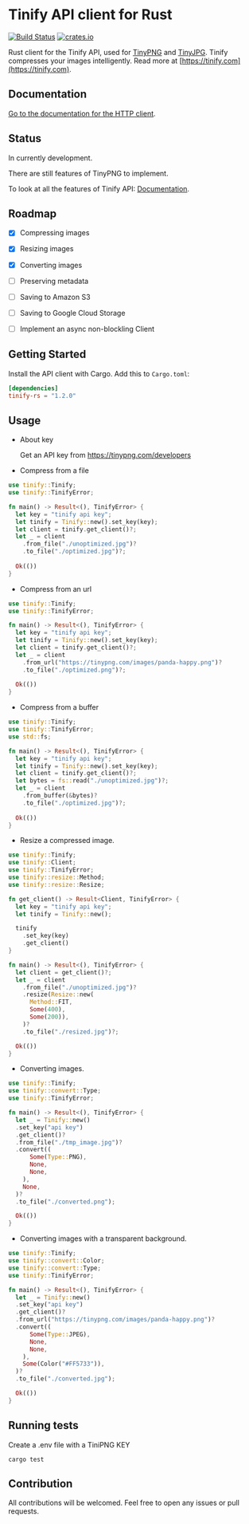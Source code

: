 # Tinify API client for Rust

[![Build Status](https://github.com/Danieroner/tinify-rs/actions/workflows/ci.yml/badge.svg)](https://github.com/Danieroner/tinify-rs/actions)
[![crates.io](https://img.shields.io/crates/v/tinify-rs.svg)](https://crates.io/crates/tinify-rs)

Rust client for the Tinify API, used for [TinyPNG](https://tinypng.com) and [TinyJPG](https://tinyjpg.com). Tinify compresses your images intelligently. Read more at [https://tinify.com](https://tinify.com).

## Documentation

[Go to the documentation for the HTTP client](https://tinypng.com/developers/reference).

## Status

In currently development.

There are still features of TinyPNG to implement.

To look at all the features of Tinify API: [Documentation](https://tinypng.com/developers/reference).

## Roadmap

 * [x] Compressing images
 * [x] Resizing images
 * [x] Converting images
 * [ ] Preserving metadata
 * [ ] Saving to Amazon S3
 * [ ] Saving to Google Cloud Storage
 * [ ] Implement an async non-blockling Client


## Getting Started

Install the API client with Cargo. Add this to `Cargo.toml`:

```toml
[dependencies]
tinify-rs = "1.2.0"
```
## Usage

- About key

  Get an API key from  https://tinypng.com/developers

- Compress from a file
```rust
use tinify::Tinify;
use tinify::TinifyError;

fn main() -> Result<(), TinifyError> {
  let key = "tinify api key";
  let tinify = Tinify::new().set_key(key);
  let client = tinify.get_client()?;
  let _ = client
    .from_file("./unoptimized.jpg")?
    .to_file("./optimized.jpg")?;
    
  Ok(())
}
```

- Compress from an url
```rust
use tinify::Tinify;
use tinify::TinifyError;

fn main() -> Result<(), TinifyError> {
  let key = "tinify api key";
  let tinify = Tinify::new().set_key(key);
  let client = tinify.get_client()?;
  let _ = client
    .from_url("https://tinypng.com/images/panda-happy.png")?
    .to_file("./optimized.png")?;
    
  Ok(())
}
```

- Compress from a buffer
```rust
use tinify::Tinify;
use tinify::TinifyError;
use std::fs;

fn main() -> Result<(), TinifyError> {
  let key = "tinify api key";
  let tinify = Tinify::new().set_key(key);
  let client = tinify.get_client()?;
  let bytes = fs::read("./unoptimized.jpg")?;
  let _ = client
    .from_buffer(&bytes)?
    .to_file("./optimized.jpg")?;
     
  Ok(())
}
```

- Resize a compressed image.
```rust
use tinify::Tinify;
use tinify::Client;
use tinify::TinifyError;
use tinify::resize::Method;
use tinify::resize::Resize;

fn get_client() -> Result<Client, TinifyError> {
  let key = "tinify api key";
  let tinify = Tinify::new();

  tinify
    .set_key(key)
    .get_client()
}

fn main() -> Result<(), TinifyError> {
  let client = get_client()?;
  let _ = client
    .from_file("./unoptimized.jpg")?
    .resize(Resize::new(
      Method::FIT,
      Some(400),
      Some(200)),
    )?
    .to_file("./resized.jpg")?;

  Ok(())
}
```

- Converting images.
```rust
use tinify::Tinify;
use tinify::convert::Type;
use tinify::TinifyError;

fn main() -> Result<(), TinifyError> {
  let _ = Tinify::new()
  .set_key("api key")
  .get_client()?
  .from_file("./tmp_image.jpg")?
  .convert((
      Some(Type::PNG),
      None,
      None,
    ),
    None,
  )?
  .to_file("./converted.png");

  Ok(())
}
```

- Converting images with a transparent background.
```rust
use tinify::Tinify;
use tinify::convert::Color;
use tinify::convert::Type;
use tinify::TinifyError;

fn main() -> Result<(), TinifyError> {
  let _ = Tinify::new()
  .set_key("api key")
  .get_client()?
  .from_url("https://tinypng.com/images/panda-happy.png")?
  .convert((
      Some(Type::JPEG),
      None,
      None,
    ),
    Some(Color("#FF5733")),
  )?
  .to_file("./converted.jpg");

  Ok(())
}
```

## Running tests

Create a .env file with a TiniPNG KEY

```
cargo test
```

## Contribution

All contributions will be welcomed. Feel free to open any issues or pull requests.
